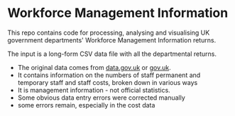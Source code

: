 Workforce Management Information
================================

This repo contains code for processing, analysing and visualising UK government departments' Workforce Management Information returns.

The input is a long-form CSV data file with all the departmental returns.

* The original data comes from [data.gov.uk](http://data.gov.uk) or [gov.uk](http://gov.uk).
* It contains information on the numbers of staff permanent and temporary staff and staff costs, broken down in various ways
* It is management information - not official statistics. 
* Some obvious data entry errors were corrected manually
* some errors remain, especially in the cost data
